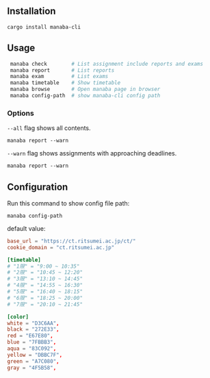 ## Installation
```
cargo install manaba-cli
```
## Usage
```sh
 manaba check        # List assignment include reports and exams
 manaba report       # List reports
 manaba exam         # List exams
 manaba timetable    # Show timetable
 manaba browse       # Open manaba page in browser
 manaba config-path  # show manaba-cli config path
```
### Options

`--all` flag shows all contents.
```
manaba report --warn
```
`--warn` flag shows assignments with approaching deadlines.
```
manaba report --warn
```


## Configuration
Run this command to show config file path:
```
manaba config-path
```

default value:
```toml
base_url = "https://ct.ritsumei.ac.jp/ct/"
cookie_domain = "ct.ritsumei.ac.jp"

[timetable]
# "1限" = "9:00 ~ 10:35"
# "2限" = "10:45 ~ 12:20"
# "3限" = "13:10 ~ 14:45"
# "4限" = "14:55 ~ 16:30"
# "5限" = "16:40 ~ 18:15"
# "6限" = "18:25 ~ 20:00"
# "7限" = "20:10 ~ 21:45" 

[color]
white = "D3C6AA",
black = "272E33",
red = "E67E80",
blue = "7FBBB3",
aqua = "83C092",
yellow = "DBBC7F",
green = "A7C080",
gray = "4F5B58",
```
